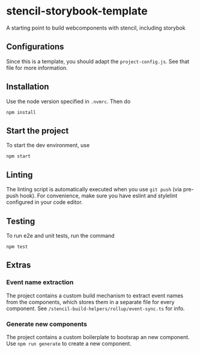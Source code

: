 # stencil-storybook-template

A starting point to build webcomponents with stencil, including storybok

## Configurations

Since this is a template, you should adapt the `project-config.js`. See
that file for more information.

## Installation

Use the node version specified in `.nvmrc`. Then do

```
npm install
```

## Start the project

To start the dev environment, use

```
npm start
```

## Linting

The linting script is automatically executed when you use `git push` (via pre-push hook). For convenience, make sure you have eslint and stylelint configured in your code editor.

## Testing

To run e2e and unit tests, run the command
```
npm test
```

## Extras

### Event name extraction

The project contains a custom build mechanism to extract event names from the components, which stores them in a separate file for every component. See `/stencil-build-helpers/rollup/event-sync.ts` for info.

### Generate new components

The project contains a custom boilerplate to bootsrap an new component. Use `npm run generate` to create a new component.
